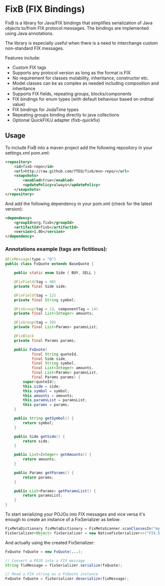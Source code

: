 FixB (FIX Bindings)
=====

FixB is a library for Java/FIX bindings that simplifies serialization of Java objects to/from FIX protocol messages.
The bindings are implemented using Java annotations.

The library is especially useful when there is a need to interchange custom non-standard FIX messages.

Features include:

* Custom FIX tags
* Supports any protocol version as long as the format is FIX
* No requirement for classes mutability, inheritance, constructor etc.
* Model classes can be as complex as needed including composition and inheritance
* Supports FIX fields, repeating groups, blocks/components
* FIX bindings for enum types (with default behaviour based on ordinal value)
* FIX bindings for JodaTime types
* Repeating groups binding directly to java collections
* Optional QuickFIX/J adapter (fixb-quickfix)

Usage
-----

To include FixB into a maven project add the following repository in your settings.xml pom.xml:
```xml
<repository>
    <id>fixb-repo</id>
    <url>http://raw.github.com/YTEQ/fixb/mvn-repo/</url>
    <snapshots>
        <enabled>true</enabled>
        <updatePolicy>always</updatePolicy>
    </snapshots>
</repository>
```

And add the following dependency in your pom.xml (check for the latest version):
```xml
<dependency>
    <groupId>org.fixb</groupId>
    <artifactId>fixb</artifactId>
    <version>1.0b</version>
</dependency>
```

### Annotations example (tags are fictitious):
```java
@FixMessage(type = "Q")
public class FxQuote extends BaseQuote {

    public static enum Side { BUY, SELL }

    @FixField(tag = 40)
    private final Side side;

    @FixField(tag = 12)
    private final String symbol;

    @FixGroup(tag = 13, componentTag = 14)
    private final List<Integer> amounts;

    @FixGroup(tag = 20)
    private final List<Params> paramsList;

    @FixBlock
    private final Params params;

    public FxQuote(
            final String quoteId,
            final Side side,
            final String symbol,
            final List<Integer> amounts,
            final List<Params> paramsList,
            final Params params) {
        super(quoteId);
        this.side = side;
        this.symbol = symbol;
        this.amounts = amounts;
        this.paramsList = paramsList;
        this.params = params;
    }

    public String getSymbol() {
        return symbol;
    }

    public Side getSide() {
        return side;
    }

    public List<Integer> getAmounts() {
        return amounts;
    }

    public Params getParams() {
        return params;
    }

    public List<Params> getParamsList() {
        return paramsList;
    }
}
```

To start serializing your POJOs into FIX messages and vice versa it's enough to create an instance of a FixSerializer as
below:
```java
FixMetaDictionary fixMetaDictionary = FixMetaScanner.scanClassesIn("my.fix.classes.package");
FixSerializer<Object> fixSerializer = new NativeFixSerializer<>("FIX.5.0", fixMetaDictionary);
```

And actually using the created FixSerializer:
```java
FxQuote fxQuote = new FxQuote(...);

// Convert a POJO into a FIX message
String fixMessage = fixSerializer.serialize(fxQuote);

// Read a FIX string as a FxQuote instance
FxQuote fxQuote = fixSerializer.deserialize(fixMessage);
```
